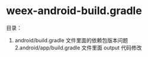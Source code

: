 # weex-android-build.gradle

目录： 
  1. android/build.gradle 文件里面的依赖包版本问题
  2.android/app/build.gradle  文件里面 output 代码修改

